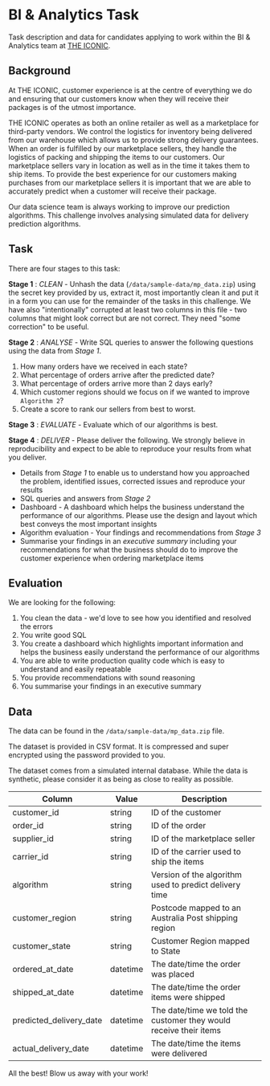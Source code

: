 # BI & Analytics Task

Task description and data for candidates applying to work within the BI & Analytics team at [THE ICONIC](https://www.theiconic.com.au).

## Background

At THE ICONIC, customer experience is at the centre of everything we do and ensuring that our customers know when they will receive their packages is of the utmost importance.

THE ICONIC operates as both an online retailer as well as a marketplace for third-party vendors. We control the logistics for inventory being delivered from our warehouse which allows us to provide strong delivery guarantees. When an order is fulfilled by our marketplace sellers, they handle the logistics of packing and shipping the items to our customers. Our marketplace sellers vary in location as well as in the time it takes them to ship items. To provide the best experience for our customers making purchases from our marketplace sellers it is important that we are able to accurately predict when a customer will receive their package.

Our data science team is always working to improve our prediction algorithms. This challenge involves analysing simulated data for delivery prediction algorithms.

## Task

There are four stages to this task:

**Stage 1** : *CLEAN* - Unhash the data (`/data/sample-data/mp_data.zip`) using the secret key provided by us, extract it, most importantly clean it and put it in a form you can use for the remainder of the tasks in this challenge. We have also "intentionally" corrupted at least two columns in this file - two columns that might look correct but are not correct. They need "some correction" to be useful.

**Stage 2** : *ANALYSE* - Write SQL queries to answer the following questions using the data from *Stage 1*.

1. How many orders have we received in each state?
2. What percentage of orders arrive after the predicted date?
2. What percentage of orders arrive more than 2 days early?
3. Which customer regions should we focus on if we wanted to improve `Algorithm 2`?
4. Create a score to rank our sellers from best to worst.

**Stage 3** : *EVALUATE* - Evaluate which of our algorithms is best.

**Stage 4** : *DELIVER* - Please deliver the following. We strongly believe in reproducibility and expect to be able to reproduce your results from what you deliver.

- Details from *Stage 1* to enable us to understand how you approached the problem, identified issues, corrected issues and reproduce your results
- SQL queries and answers from *Stage 2*
- Dashboard - A dashboard which helps the business understand the performance of our algorithms. Please use the design and layout which best conveys the most important insights
- Algorithm evaluation - Your findings and recommendations from *Stage 3*
- Summarise your findings in an *executive summary* including your recommendations for what the business should do to improve the customer experience when ordering marketplace items

## Evaluation

We are looking for the following:

1. You clean the data - we'd love to see how you identified and resolved the errors
2. You write good SQL
3. You create a dashboard which highlights important information and helps the business easily understand the performance of our algorithms
4. You are able to write production quality code which is easy to understand and easily repeatable
5. You provide recommendations with sound reasoning
6. You summarise your findings in an executive summary

## Data

The data can be found in the `/data/sample-data/mp_data.zip` file.

The dataset is provided in CSV format. It is compressed and super encrypted using the password provided to you.

The dataset comes from a simulated internal database. While the data is synthetic, please consider it as being as close to reality as possible.

| Column | Value | Description |
|-|-|-|
| customer_id | string | ID of the customer |
| order_id | string | ID of the order |
| supplier_id | string | ID of the marketplace seller |
| carrier_id | string | ID of the carrier used to ship the items |
| algorithm | string | Version of the algorithm used to predict delivery time |
| customer_region | string | Postcode mapped to an Australia Post shipping region |
| customer_state | string | Customer Region mapped to State |
| ordered_at_date | datetime | The date/time the order was placed |
| shipped_at_date | datetime | The date/time the order items were shipped |
| predicted_delivery_date | datetime | The date/time we told the customer they would receive their items |
| actual_delivery_date | datetime | The date/time the items were delivered |

All the best! Blow us away with your work!
